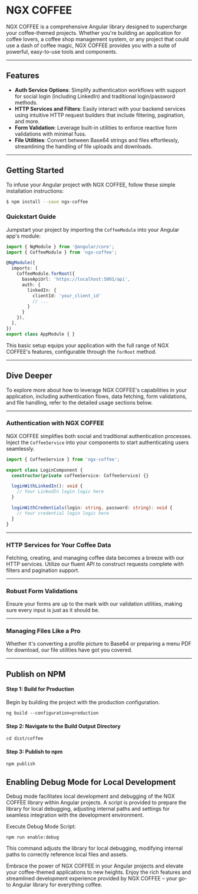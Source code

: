 
# NGX COFFEE
NGX COFFEE is a comprehensive Angular library designed to supercharge your coffee-themed projects. Whether you're building an application for coffee lovers, a coffee shop management system, or any project that could use a dash of coffee magic, NGX COFFEE provides you with a suite of powerful, easy-to-use tools and components.

---

## Features

- **Auth Service Options**: Simplify authentication workflows with support for social login (including LinkedIn) and traditional login/password methods.
- **HTTP Services and Filters**: Easily interact with your backend services using intuitive HTTP request builders that include filtering, pagination, and more.
- **Form Validation**: Leverage built-in utilities to enforce reactive form validations with minimal fuss.
- **File Utilities**: Convert between Base64 strings and files effortlessly, streamlining the handling of file uploads and downloads.

---

## Getting Started

To infuse your Angular project with NGX COFFEE, follow these simple installation instructions:

```bash
$ npm install --save ngx-coffee
```

### Quickstart Guide

Jumpstart your project by importing the `CoffeeModule` into your Angular app's module:

```typescript
import { NgModule } from '@angular/core';
import { CoffeeModule } from 'ngx-coffee';

@NgModule({
  imports: [
    CoffeeModule.forRoot({
      baseApiUrl: 'https://localhost:5001/api',
      auth: {
        linkedIn: {
          clientId: 'your_client_id'
          // ...
        }
      }
    }),
  ],
})
export class AppModule { }
```

This basic setup equips your application with the full range of NGX COFFEE's features, configurable through the `forRoot` method.

---

## Dive Deeper

To explore more about how to leverage NGX COFFEE's capabilities in your application, including authentication flows, data fetching, form validations, and file handling, refer to the detailed usage sections below.

---

### Authentication with NGX COFFEE

NGX COFFEE simplifies both social and traditional authentication processes. Inject the `CoffeeService` into your components to start authenticating users seamlessly.

```typescript
import { CoffeeService } from 'ngx-coffee';

export class LoginComponent {
  constructor(private coffeeService: CoffeeService) {}

  loginWithLinkedIn(): void {
    // Your LinkedIn login logic here
  }

  loginWithCredentials(login: string, password: string): void {
    // Your credential login logic here
  }
}
```

---

### HTTP Services for Your Coffee Data

Fetching, creating, and managing coffee data becomes a breeze with our HTTP services. Utilize our fluent API to construct requests complete with filters and pagination support.

---

### Robust Form Validations

Ensure your forms are up to the mark with our validation utilities, making sure every input is just as it should be.

---

### Managing Files Like a Pro

Whether it's converting a profile picture to Base64 or preparing a menu PDF for download, our file utilities have got you covered.

---

## Publish on NPM

#### Step 1: Build for Production
Begin by building the project with the production configuration.
```
ng build --configuration=production
```

#### Step 2: Navigate to the Build Output Directory

```
cd dist/coffee
```

#### Step 3: Publish to npm
```
npm publish
```

## Enabling Debug Mode for Local Development
Debug mode facilitates local development and debugging of the NGX COFFEE library within Angular projects. A script is provided to prepare the library for local debugging, adjusting internal paths and settings for seamless integration with the development environment.

Execute Debug Mode Script:
```
npm run enable:debug
```

This command adjusts the library for local debugging, modifying internal paths to correctly reference local files and assets.

Embrace the power of NGX COFFEE in your Angular projects and elevate your coffee-themed applications to new heights. Enjoy the rich features and streamlined development experience provided by NGX COFFEE – your go-to Angular library for everything coffee.
